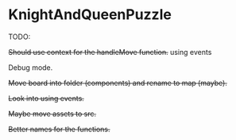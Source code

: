 # KnightAndQueenPuzzle

TODO:

~~Should use context for the handleMove function.~~ using events

Debug mode.

~~Move board into folder (components) and rename to map (maybe).~~

~~Look into using events.~~

~~Maybe move assets to src.~~

~~Better names for the functions.~~